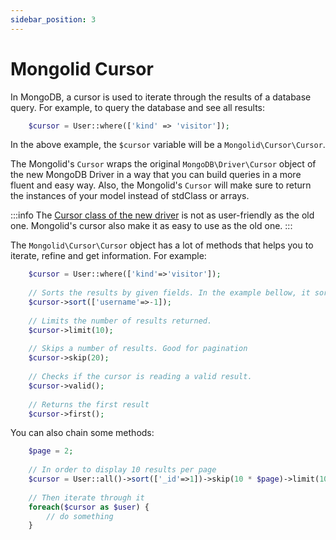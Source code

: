 ```yaml
---
sidebar_position: 3
---
```


# Mongolid Cursor

In MongoDB, a cursor is used to iterate through the results of a database query. 
For example, to query the database and see all results:

```php title="Query database"
    $cursor = User::where(['kind' => 'visitor']);
```

In the above example, the `$cursor` variable will be a `Mongolid\Cursor\Cursor`.

The Mongolid's `Cursor` wraps the original `MongoDB\Driver\Cursor` object of the new MongoDB Driver 
in a way that you can build queries in a more fluent and easy way. 
Also, the Mongolid's `Cursor` will make sure to return the instances of your model instead of stdClass or arrays.

:::info
The [Cursor class of the new driver](http://php.net/manual/en/class.mongodb-driver-cursor.php) is not as user-friendly as the old one. 
Mongolid's cursor also make it as easy to use as the old one.
:::

The `Mongolid\Cursor\Cursor` object has a lot of methods that helps you to iterate, refine and get information. 
For example:

```php title="Using cursor"
    $cursor = User::where(['kind'=>'visitor']);
    
    // Sorts the results by given fields. In the example bellow, it sorts by username DESC
    $cursor->sort(['username'=>-1]);
    
    // Limits the number of results returned.
    $cursor->limit(10);
    
    // Skips a number of results. Good for pagination
    $cursor->skip(20);
    
    // Checks if the cursor is reading a valid result.
    $cursor->valid();
    
    // Returns the first result
    $cursor->first();
```

You can also chain some methods:

```php title="Chaining methods"
    $page = 2;
    
    // In order to display 10 results per page
    $cursor = User::all()->sort(['_id'=>1])->skip(10 * $page)->limit(10);
    
    // Then iterate through it
    foreach($cursor as $user) {
        // do something
    }
```

